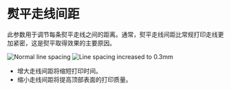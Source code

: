 熨平走线间距
====
此参数用于调节每条熨平走线之间的距离。通常，熨平走线间距比常规打印走线更加紧密，这是熨平取得效果的主要原因。

![Normal line spacing](../images/ironing_enabled_enabled.png)
![Line spacing increased to 0.3mm](../images/ironing_line_spacing.png)

* 增大走线间距将缩短打印时间。
* 缩小走线间距将提高顶部表面的打印质量。

<!--
译文语句不通顺，语言表达需要修改润色：
    熨平走线通常比常规打印走线更加紧密，这是其发挥作用的主要原因。
-->